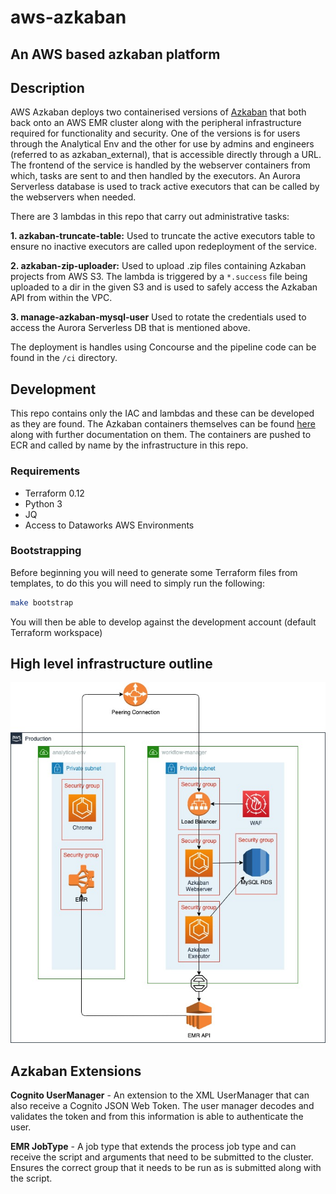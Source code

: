 # aws-azkaban

## An AWS based azkaban platform

## Description
AWS Azkaban deploys two containerised versions of [Azkaban](https://azkaban.github.io/azkaban/docs/latest/) that both back onto an AWS EMR cluster along with the peripheral infrastructure required for functionality and security. One of the versions is for users through the Analytical Env and the other for use by admins and engineers (referred to as azkaban_external), that is accessible directly through a URL. The frontend of the service is handled by the webserver containers from which, tasks are sent to and then handled by the executors. An Aurora Serverless database is used to track active executors that can be called by the webservers when needed.

There are 3 lambdas in this repo that carry out administrative tasks:

**1. azkaban-truncate-table:**
Used to truncate the active executors table to ensure no inactive executors are called upon redeployment of the service.

**2. azkaban-zip-uploader:** 
Used to upload .zip files containing Azkaban projects from AWS S3. The lambda is triggered by a `*.success` file being uploaded to a dir in the given S3 and is used to safely access the Azkaban API from within the VPC.

**3. manage-azkaban-mysql-user**
Used to rotate the credentials used to access the Aurora Serverless DB that is mentioned above.

The deployment is handles using Concourse and the pipeline code can be found in the `/ci` directory.

## Development
This repo contains only the IAC and lambdas and these can be developed as they are found. The Azkaban containers themselves can be found [here](https://github.com/dwp/dataworks-hardened-images) along with further documentation on them. The containers are pushed to ECR and called by name by the infrastructure in this repo.

### Requirements

* Terraform 0.12
* Python 3
* JQ
* Access to Dataworks AWS Environments

### Bootstrapping

Before beginning you will need to generate some Terraform files from templates, to do this you will need to simply run the following:
```bash
make bootstrap
```

You will then be able to develop against the development account (default Terraform workspace)

## High level infrastructure outline

![AWS Azkaban Infrastructure](docs/high_level_design.jpg)

## Azkaban Extensions

**Cognito UserManager** - An extension to the XML UserManager that can also receive a Cognito JSON Web Token. The user manager decodes and validates the token and from this information is able to authenticate the user.

**EMR JobType** - A job type that extends the process job type and can receive the script and arguments that need to be submitted to the cluster. Ensures the correct group that it needs to be run as is submitted along with the script.

